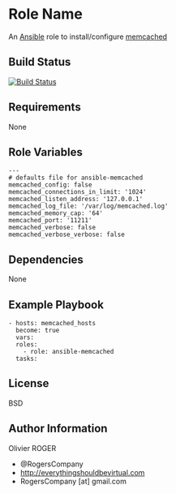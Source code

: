 Role Name
=========

An [Ansible] role to install/configure [memcached]

Build Status
------------

[![Build Status](https://travis-ci.org/RogersCompany/ansible-memcached.svg?branch=master)](https://travis-ci.org/RogersCompany/ansible-memcached)

Requirements
------------

None

Role Variables
--------------

```
---
# defaults file for ansible-memcached
memcached_config: false
memcached_connections_in_limit: '1024'
memcached_listen_address: '127.0.0.1'
memcached_log_file: '/var/log/memcached.log'
memcached_memory_cap: '64'
memcached_port: '11211'
memcached_verbose: false
memcached_verbose_verbose: false
```

Dependencies
------------

None

Example Playbook
----------------

```
- hosts: memcached_hosts
  become: true
  vars:
  roles:
    - role: ansible-memcached
  tasks:
```

License
-------

BSD

Author Information
------------------

Olivier ROGER
- @RogersCompany
- http://everythingshouldbevirtual.com
- RogersCompany [at] gmail.com

[Ansible]: <https://www.ansible.com>
[memcached]: <http://memcached.org/>
